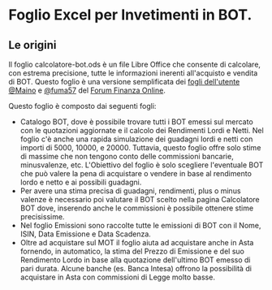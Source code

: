 # Foglio Excel per Invetimenti in BOT.

## Le origini

Il foglio calcolatore-bot.ods è un file Libre Office che consente di calcolare, con estrema precisione, tutte le informazioni inerenti all'acquisto e vendita di BOT. Questo foglio è una versione semplificata dei [fogli dell'utente @Maino](https://digilander.libero.it/ventimaggio/Finanza/Pagina%20dei%20files.html) e [@fuma57](https://forum.finanzaonline.com/threads/foglio-di-calcolo-per-rendimenti-obbligazioni-a-tasso-fisso-e-stepup-btp-bot-e-corporate.2026003/)
 del [Forum Finanza Online](https://forum.finanzaonline.com/).

 Questo foglio è composto dai seguenti fogli:
 - Catalogo BOT, dove è possibile trovare tutti i BOT emessi sul mercato con le quotazioni aggiornate e il calcolo dei Rendimenti Lordi e Netti. Nel foglio c'è anche una rapida simulazione dei guadagni lordi e netti con importi di 5000, 10000, e 20000. Tuttavia, questo foglio offre solo stime di massime che non tengono conto delle commissioni bancarie, minusvalenze, etc. L'Obiettivo del foglio è solo scegliere l'eventuale BOT che può valere la pena di acquistare o vendere in base al rendimento lordo e netto e ai possibili guadagni.
 - Per avere una stima precisa di guadagni, rendimenti, plus o minus valenze è necessario poi valutare il BOT scelto nella pagina Calcolatore BOT dove, inserendo anche le commissioni è possibile ottenere stime precisissime.
 - Nel foglio Emissioni sono raccolte tutte le emissioni di BOT con il Nome, ISIN, Data Emissione e Data Scadenza.
 - Oltre ad acquistare sul MOT il foglio aiuta ad acquistare anche in Asta fornendo, in automatico, la stima del Prezzo di Emissione e del suo Rendimento Lordo in base alla quotazione dell'ultimo BOT emesso di pari durata. Alcune banche (es. Banca Intesa) offrono la possibilità di acquistare in Asta con commissioni di Legge molto basse.
